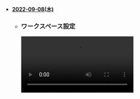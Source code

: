 - #### [2022-09-08(木)](https://github.com/winofsql/subject3-220908)
  - ### ワークスペース設定
    <video src="https://user-images.githubusercontent.com/1501327/189041455-e5692f01-93fd-4093-8294-5f0b1219dafe.mp4"></video>
    
